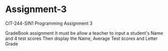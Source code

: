 # Assignment-3
CIT-244-SIN1 Programming Assignment 3

GradeBook assignment
It must be allow a teacher to input a student's Name and 4 test scores
Then display the Name, Average Test scores and Letter Grade
